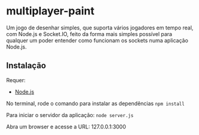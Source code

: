 # multiplayer-paint
Um jogo de desenhar simples, que suporta vários jogadores em tempo real, com Node.js e Socket.IO, feito da forma
mais simples possível para qualquer um poder entender como funcionam os sockets numa aplicação Node.js.

## Instalação
Requer:
- [Node.js](https://nodejs.org/en/download/ "Node.js")

No terminal, rode o comando para instalar as dependências
`npm install`
 
Para iniciar o servidor da aplicação:
`node server.js`
  
 Abra um browser e acesse a URL: 127.0.0.1:3000
